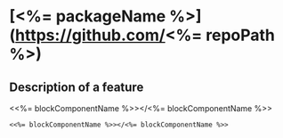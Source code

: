 # [<%= packageName %>](https://github.com/<%= repoPath %>)

## Description of a feature

<<%= blockComponentName %>></<%= blockComponentName %>>


```vue
<<%= blockComponentName %>></<%= blockComponentName %>>
```
